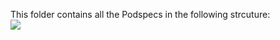 This folder contains all the Podspecs in the following strcuture:<br>
![](https://i.imgur.com/aftnDqk.png)
